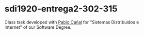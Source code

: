 # sdi1920-entrega2-302-315

Class task developed with [Pablo Cañal](https://github.com/PabloCanalSuarez) for "Sistemas Distribuidos e Internet" of our Software Degree.
